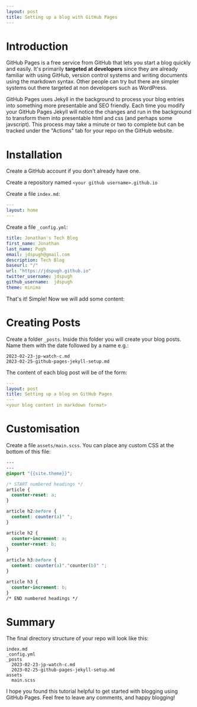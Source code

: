 ```yaml
---
layout: post
title: Setting up a blog with GitHub Pages
---
```

# Introduction

GitHub Pages is a free service from GitHub that lets you start a blog quickly and easily. It's primarily **targeted at developers** since they are already familiar with using GitHub, version control systems and writing documents using the markdown syntax. Other people can try but there are simpler systems out there targeted at non developers such as WordPress.

GitHub Pages uses Jekyll in the background to process your blog entries into something more presentable and SEO friendly. Each time you modify your GitHub Pages Jekyll will notice the changes and run in the background to transform them into presentable html and css (and perhaps some javscript). This process may take a minute or two to complete but can be tracked under the "Actions" tab for your repo on the GitHub website.

# Installation

Create a GitHub account if you don't already have one.

Create a repository named `<your github username>.github.io`

Create a file `index.md`:

```yml
---
layout: home
---
```

Create a file `_config.yml`:

```yml
title: Jonathan's Tech Blog
first_name: Jonathan
last_name: Pugh
email: jdspugh@gmail.com
description: Tech Blog
baseurl: "/"
url: "https://jdspugh.github.io"
twitter_username: jdspugh
github_username:  jdspugh
theme: minima
```

That's it! Simple! Now we will add some content:

# Creating Posts

Create a folder `_posts`. Inside this folder you will create your blog posts. Name them with the date followed by a name e.g.:

```
2023-02-23-jp-watch-c.md
2023-02-25-github-pages-jekyll-setup.md
```

The content of each blog post will be of the form:

```yml
---
layout: post
title: Setting up a blog on GitHub Pages
---
<your blog content in markdown format>
```

# Customisation

Create a file `assets/main.scss`. You can place any custom CSS at the bottom of this file:

```css
---
---
@import "{{site.theme}}";

/* START numbered headings */
article {
  counter-reset: a;
}

article h2:before {
  content: counter(a)" ";
}

article h2 {
  counter-increment: a;
  counter-reset: b;
}

article h3:before {
  content: counter(a)"."counter(b)" ";
}

article h3 {
  counter-increment: b;
}
/* END numbered headings */
```

# Summary

The final directory structure of your repo will look like this:

```
index.md
_config.yml
_posts
  2023-02-23-jp-watch-c.md
  2023-02-25-github-pages-jekyll-setup.md
assets
  main.scss
```

I hope you found this tutorial helpful to get started with blogging using GitHub Pages. Feel free to leave any comments, and happy blogging!